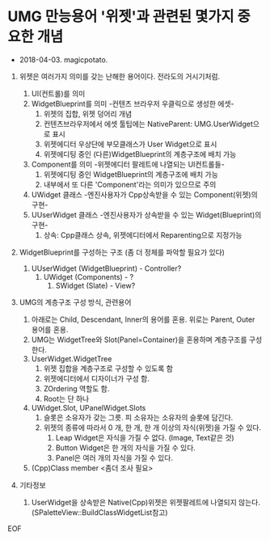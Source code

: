 # UMG 만능용어 '위젯'과 관련된 몇가지 중요한 개념

* 2018-04-03. magicpotato.

1. 위젯은 여러가지 의미를 갖는 난해한 용어이다. 전라도의 거시기처럼.
   1. UI(컨트롤)를 의미 
   1. WidgetBlueprint를 의미 -컨텐츠 브라우저 우클릭으로 생성한 에셋-
      1. 위젯의 집합, 위젯 덩어리 개념
      1. 컨텐츠브라우저에서 에셋 툴팁에는 NativeParent: UMG.UserWidget으로 표시
      1. 위젯에디터 우상단에 부모클래스가 User Widget으로 표시
      1. 위젯에디팅 중인 (다른)WidgetBlueprint의 계층구조에 배치 가능
   1. Component를 의미 -위젯에디터 팔레트에 나열되는 UI컨트롤들-
      1. 위젯에디팅 중인 WidgetBlueprint의 계층구조에 배치 가능
      1. 내부에서 또 다른 'Component'라는 의미가 있으므로 주의
   1. UWidget 클래스 -엔진사용자가 Cpp상속받을 수 있는 Component(위젯)의 구현-
   1. UUserWidget 클래스 -엔진사용자가 상속받을 수 있는 Widget(Blueprint)의 구현-
      1. 상속: Cpp클래스 상속, 위젯에디터에서 Reparenting으로 지정가능

1. WidgetBlueprint를 구성하는 구조 (좀 더 정체를 파악할 필요가 있다)
   1. UUserWidget (WidgetBlueprint) - Controller?
      1. UWidget (Components) - ?
         1. SWidget (Slate) - View?

1. UMG의 계층구조 구성 방식, 관련용어
   1. 아래로는 Child, Descendant, Inner의 용어를 혼용. 위로는 Parent, Outer 용어를 혼용.
   1. UMG는 WidgetTree와 Slot(Panel=Container)을 혼용하며 계층구조를 구성한다.
   1. UserWidget.WidgetTree
      1. 위젯 집합을 계층구조로 구성할 수 있도록 함
      1. 위젯에디터에서 디자이너가 구성 함.
      1. ZOrdering 역할도 함.
      1. Root는 단 하나
   1. UWidget.Slot, UPanelWidget.Slots
      1. 슬롯은 소유자가 갖는 그릇. 피 소유자는 소유자의 슬롯에 담긴다.
      1. 위젯의 종류에 따라서 0 개, 한 개, 한 개 이상의 자식(위젯)을 가질 수 있다.
         1. Leap Widget은 자식을 가질 수 없다. (Image, Text같은 것)
         1. Button Widget은 한 개의 자식을 가질 수 있다.
         1. Panel은 여러 개의 자식을 가질 수 있다.
   1. (Cpp)Class member <좀더 조사 필요>

1. 기타정보
   1. UserWidget을 상속받은 Native(Cpp)위젯은 위젯팔레트에 나열되지 않는다. (SPaletteView::BuildClassWidgetList참고)

EOF
